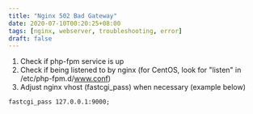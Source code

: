 ```yaml
---
title: "Nginx 502 Bad Gateway"
date: 2020-07-10T00:20:25+08:00
tags: [nginx, webserver, troubleshooting, error]
draft: false
---
```


1. Check if php-fpm service is up
2. Check if being listened to by nginx (for CentOS, look for "listen" in /etc/php-fpm.d/www.conf)
3. Adjust nginx vhost (fastcgi_pass) when necessary (example below)
```
fastcgi_pass 127.0.0.1:9000;
```
